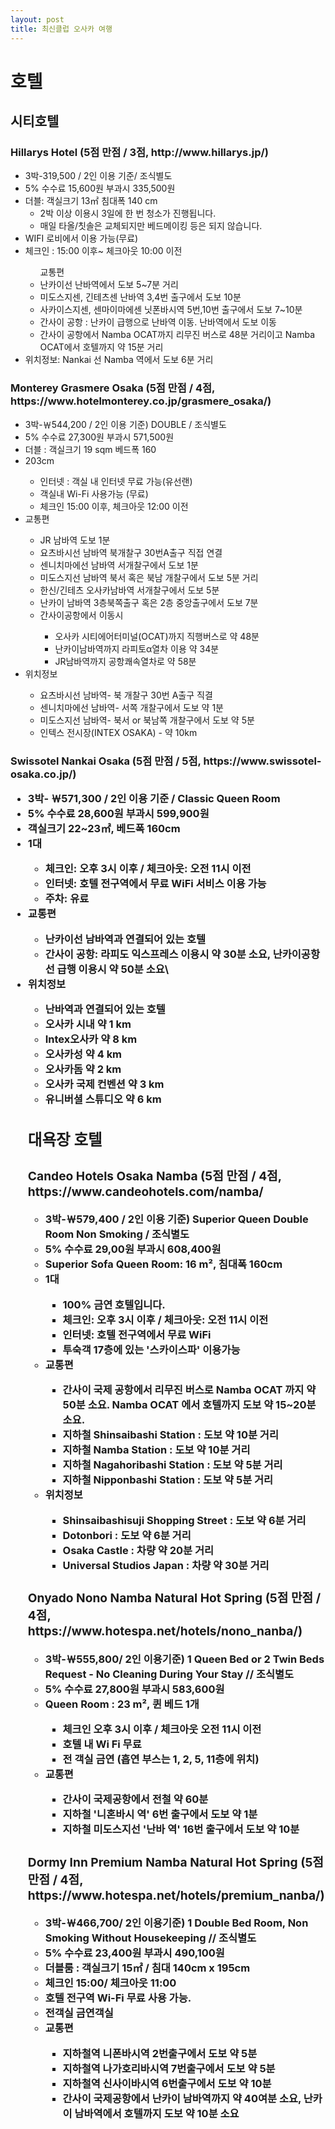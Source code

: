 ```yaml
---
layout: post
title: 최신클럽 오사카 여행
---
```


<h1>호텔</h1>
<h2>시티호텔</h2>
<h3>Hillarys Hotel (5점 만점 / 3점, http://www.hillarys.jp/)</h3>
<ul>
 <li>3박-319,500 / 2인 이용 기준/ 조식별도 </li>
 <li>5% 수수료 15,600원 부과시 335,500원</li>
 <li>더블: 객실크기 13㎡  침대폭 140 cm
 <ul>
  <li>2박 이상 이용시 3일에 한 번 청소가 진행됩니다. </li>
  <li>매일 타올/칫솔은 교체되지만 베드메이킹 등은 되지 않습니다.</li>
 </ul>
 <li>WIFI 로비에서  이용 가능(무료)</li>
 <li>체크인 : 15:00 이후~ 체크아웃 10:00 이전</li>
 <ul>교통편
  <li>난카이선 난바역에서 도보 5~7분 거리</li>
  <li>미도스지센, 긴테츠센 난바역 3,4번 출구에서 도보 10분</li>
  <li>사카이스지센, 센마이마에센 닛폰바시역 5번,10번 출구에서 도보 7~10분</li>
  <li>간사이 공항 : 난카이 급행으로 난바역 이동. 난바역에서 도보 이동</li>
  <li>간사이 공항에서 Namba OCAT까지 리무진 버스로 48분 거리이고 Namba OCAT에서 호텔까지 약 15분 거리</li>
 </ul>
 <li>위치정보: Nankai 선 Namba 역에서 도보 6분 거리</li>
</ul>

<h3>Monterey Grasmere Osaka (5점 만점 / 4점, https://www.hotelmonterey.co.jp/grasmere_osaka/) </h3>
<ul>
 <li>3박-￦544,200 / 2인 이용 기준) DOUBLE / 조식별도</li>
 <li>5% 수수료 27,300원 부과시 571,500원</li>
 <li>더블 : 객실크기 19 sqm 베드폭 160 <li>203cm</li>
  <ul>
   <li>인터넷 : 객실 내 인터넷 무료 가능(유선랜) 
   <li>객실내 Wi-Fi 사용가능 (무료) 
   <li>체크인 15:00 이후, 체크아웃 12:00 이전 
  </ul>
 <li>교통편</li>
  <ul>
	<li>JR 남바역 도보 1분
	<li>요츠바시선 남바역 북개찰구 30번A출구 직접 연결
	<li>센니치마에선 남바역 서개찰구에서 도보 1분
	<li>미도스지선 남바역 북서 혹은 북남 개찰구에서 도보 5분 거리
	<li>한신/긴테츠 오사카남바역 서개찰구에서 도보 5분
	<li>난카이 남바역 3층북쪽출구 혹은 2층 중앙출구에서 도보 7분
	<li>간사이공항에서 이동시</li>
	 <ul>
	  <li>오사카 시티에어터미널(OCAT)까지 직행버스로 약 48분</li>
      <li>난카이남바역까지 라피토α열차 이용 약 34분</li>
      <li>JR남바역까지 공항쾌속열차로 약 58분</li>
     </ul>
  </ul>
 <li>위치정보</li>
  <ul>
   <li>요츠바시선 남바역- 북 개찰구 30번 A출구 직결</li>
   <li>센니치마에선 남바역- 서쪽 개찰구에서 도보 약 1분</li>
   <li>미도스지선 남바역- 북서 or 북남쪽 개찰구에서 도보 약 5분</li>
   <li>인텍스 전시장(INTEX OSAKA) - 약 10km</li>
  </ul>
</ul>

<h3>Swissotel Nankai Osaka (5점 만점 / 5점, https://www.swissotel-osaka.co.jp/)
<ul>
 <li>3박- ￦571,300 / 2인 이용 기준 / Classic Queen Room </li>
 <li>5% 수수료 28,600원 부과시 599,900원</li>
 <li>객실크기 22~23㎡, 베드폭 160cm <li>1대</li>
  <ul>
   <li>체크인: 오후 3시 이후 / 체크아웃: 오전 11시 이전
   <li>인터넷: 호텔 전구역에서 무료 WiFi 서비스 이용 가능 
   <li>주차: 유료
  </ul>
 <li>교통편</li>
  <ul>
   <li>난카이선 남바역과 연결되어 있는 호텔
   <li>간사이 공항: 라피도 익스프레스 이용시 약 30분 소요, 난카이공항선 급행 이용시 약 50분 소요\
  </ul>
 <li>위치정보</li>
  <ul>
   <li>난바역과 연결되어 있는 호텔</li>
   <li>오사카 시내 약 1 km</li>
   <li>Intex오사카 약 8 km</li>
   <li>오사카성 약 4 km</li>
   <li>오사카돔 약 2 km</li>
   <li>오사카 국제 컨벤션 약 3 km</li>
   <li>유니버셜 스튜디오 약 6 km</li>
  </ul>
  

<h2> 대욕장 호텔 </h2>

<h3>Candeo Hotels Osaka Namba (5점 만점 / 4점, https://www.candeohotels.com/namba/ </h3>
<ul>
 <li>3박-￦579,400 / 2인 이용 기준)  Superior Queen Double Room Non Smoking / 조식별도</li>
 <li>5% 수수료 29,00원 부과시 608,400원</li>
 <li>Superior Sofa Queen Room: 16 m², 침대폭 160cm <li>1대</li>
  <ul>
   <li>100% 금연 호텔입니다. 
   <li>체크인: 오후 3시 이후 / 체크아웃: 오전 11시 이전
   <li>인터넷: 호텔 전구역에서 무료 WiFi
   <li>투숙객 17층에 있는 '스카이스파' 이용가능
  </ul>
 <li>교통편</li>
  <ul>
   <li>간사이 국제 공항에서 리무진 버스로 Namba OCAT 까지 약 50분 소요. Namba OCAT 에서 호텔까지 도보 약 15~20분 소요. </li>
   <li>지하철 Shinsaibashi Station : 도보 약 10분 거리</li>
   <li>지하철 Namba Station : 도보 약 10분 거리</li>
   <li>지하철 Nagahoribashi Station : 도보 약 5분 거리</li>
   <li>지하철 Nipponbashi Station : 도보 약 5분 거리</li>
  </ul>
 <li>위치정보</li>
  <ul>
   <li>Shinsaibashisuji Shopping Street : 도보 약 6분 거리</li>
   <li>Dotonbori : 도보 약 6분 거리</li>
   <li>Osaka Castle : 차량 약 20분 거리</li>
   <li>Universal Studios Japan : 차량 약 30분 거리</li>
  </ul>
</ul>

<h3>Onyado Nono Namba Natural Hot Spring (5점 만점 / 4점, https://www.hotespa.net/hotels/nono_nanba/)</h3>
<ul>
 <li>3박-￦555,800/ 2인 이용기준) 1 Queen Bed or 2 Twin Beds Request - No Cleaning During Your Stay // 조식별도 </li>
 <li>5% 수수료 27,800원 부과시 583,600원</li>
 <li>Queen Room : 23 m², 퀸 베드 1개</li>
  <ul>
   <li>체크인 오후 3시 이후 / 체크아웃 오전 11시 이전</li>
   <li>호텔 내 Wi Fi 무료</li>
   <li>전 객실 금연 (흡연 부스는 1, 2, 5, 11층에 위치)</li>
  </ul>
 <li>교통편</li>
  <ul>
   <li>간사이 국제공항에서 전철 약 60분</li>
   <li>지하철 '니혼바시 역' 6번 출구에서 도보 약 1분</li>
   <li>지하철 미도스지선 '난바 역' 16번 출구에서 도보 약 10분</li>
  </ul>
</ul>
 
<h3> Dormy Inn Premium Namba Natural Hot Spring  (5점 만점 / 4점, https://www.hotespa.net/hotels/premium_nanba/)</h3>
<ul>
 <li>3박-￦466,700/ 2인 이용기준)  1 Double Bed Room, Non Smoking Without Housekeeping // 조식별도 </li>
 <li>5% 수수료 23,400원 부과시 490,100원</li>
 <li>더블룸 : 객실크기 15㎡ / 침대 140cm x 195cm</li>
 <li>체크인 15:00/ 체크아웃 11:00</li>
 <li>호텔 전구역 Wi-Fi 무료 사용 가능.</li>
 <li>전객실 금연객실</li>

 <li>교통편</li>
  <ul>
   <li>지하철역 니폰바시역 2번출구에서 도보 약 5분</li>
   <li>지하철역 나가호리바시역 7번출구에서 도보 약 5분</li>
   <li>지하철역 신사이바시역 6번출구에서 도보 약 10분</li>
   <li>간사이 국제공항에서 난카이 남바역까지 약 40여분 소요, 난카이 남바역에서 호텔까지 도보 약 10분 소요</li>
  </ul>
</ul>
 
